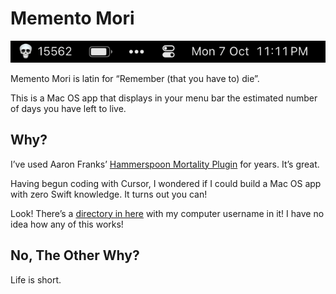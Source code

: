 # Memento Mori

![Memento Mori](./memento_mori.png)

Memento Mori is latin for “Remember (that you have to) die”.

This is a Mac OS app that displays in your menu bar the estimated number of days you have left to live.

## Why?

I’ve used Aaron Franks’ [Hammerspoon Mortality Plugin](https://github.com/af/dotfiles/blob/main/hammerspoon/mortality.lua) for years. It’s great.

Having begun coding with Cursor, I wondered if I could build a Mac OS app with zero Swift knowledge. It turns out you can!

Look! There’s a [directory in here](https://github.com/sprice/memento-mori/tree/main/Memento%20Mori.xcodeproj/xcuserdata/shawnprice.xcuserdatad/xcschemes) with my computer username in it! I have no idea how any of this works!

## No, The Other Why?

Life is short.